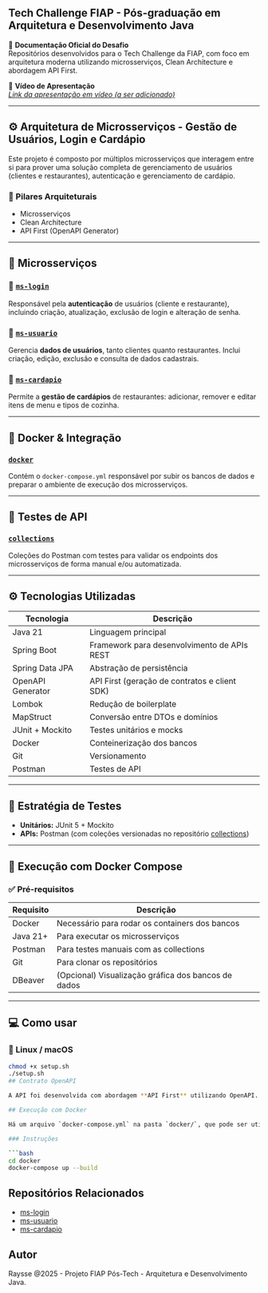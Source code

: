 
## Tech Challenge FIAP - Pós-graduação em Arquitetura e Desenvolvimento Java

📄 **Documentação Oficial do Desafio**  
Repositórios desenvolvidos para o Tech Challenge da FIAP, com foco em arquitetura moderna utilizando microsserviços, Clean Architecture e abordagem API First.

🎥 **Vídeo de Apresentação**  
_[Link da apresentação em vídeo (a ser adicionado)](https://youtu.be/dtWbzXhYaAU)_

---

## ⚙️ Arquitetura de Microsserviços - Gestão de Usuários, Login e Cardápio

Este projeto é composto por múltiplos microsserviços que interagem entre si para prover uma solução completa de gerenciamento de usuários (clientes e restaurantes), autenticação e gerenciamento de cardápio.

### 🔧 Pilares Arquiteturais

- Microsserviços
- Clean Architecture
- API First (OpenAPI Generator)

---

## 🧩 Microsserviços

### 🔹 [`ms-login`](https://github.com/PosTech-Fiap-Arq-e-Dev-Java/ms-login)

Responsável pela **autenticação** de usuários (cliente e restaurante), incluindo criação, atualização, exclusão de login e alteração de senha.

### 🔹 [`ms-usuario`](https://github.com/PosTech-Fiap-Arq-e-Dev-Java/ms-usuario)

Gerencia **dados de usuários**, tanto clientes quanto restaurantes. Inclui criação, edição, exclusão e consulta de dados cadastrais.

### 🔹 [`ms-cardapio`](https://github.com/PosTech-Fiap-Arq-e-Dev-Java/ms-cardapio)

Permite a **gestão de cardápios** de restaurantes: adicionar, remover e editar itens de menu e tipos de cozinha.

---

## 🐳 Docker & Integração

### [`docker`](https://github.com/PosTech-Fiap-Arq-e-Dev-Java/docker)

Contém o `docker-compose.yml` responsável por subir os bancos de dados e preparar o ambiente de execução dos microsserviços.

---

## 🧪 Testes de API

### [`collections`](https://github.com/PosTech-Fiap-Arq-e-Dev-Java/collections)

Coleções do Postman com testes para validar os endpoints dos microsserviços de forma manual e/ou automatizada.

---

## ⚙️ Tecnologias Utilizadas

| Tecnologia           | Descrição                                      |
|----------------------|-----------------------------------------------|
| Java 21              | Linguagem principal                            |
| Spring Boot          | Framework para desenvolvimento de APIs REST   |
| Spring Data JPA      | Abstração de persistência                      |
| OpenAPI Generator    | API First (geração de contratos e client SDK) |
| Lombok               | Redução de boilerplate                        |
| MapStruct            | Conversão entre DTOs e domínios               |
| JUnit + Mockito      | Testes unitários e mocks                      |
| Docker               | Conteinerização dos bancos                    |
| Git                  | Versionamento                                 |
| Postman              | Testes de API                                 |

---

## 🧪 Estratégia de Testes

- **Unitários:** JUnit 5 + Mockito
- **APIs:** Postman (com coleções versionadas no repositório [collections](https://github.com/PosTech-Fiap-Arq-e-Dev-Java/collections))

---


## 🐳 Execução com Docker Compose

### ✅ Pré-requisitos

| Requisito   | Descrição                                                                 |
|-------------|---------------------------------------------------------------------------|
| Docker      | Necessário para rodar os containers dos bancos                           |
| Java 21+    | Para executar os microsserviços                                           |
| Postman     | Para testes manuais com as collections                                    |
| Git         | Para clonar os repositórios                                               |
| DBeaver     | (Opcional) Visualização gráfica dos bancos de dados                      |

---

## 💻 Como usar

### 🐧 Linux / macOS

```bash
chmod +x setup.sh
./setup.sh
## Contrato OpenAPI

A API foi desenvolvida com abordagem **API First** utilizando OpenAPI. O contrato está disponível no repositório.

## Execução com Docker

Há um arquivo `docker-compose.yml` na pasta `docker/`, que pode ser utilizado para subir o ambiente com MySQL e o microsserviço.

### Instruções

```bash
cd docker
docker-compose up --build
```

## Repositórios Relacionados

- [ms-login](https://github.com/PosTech-Fiap-Arq-e-Dev-Java/ms-login)
- [ms-usuario](https://github.com/PosTech-Fiap-Arq-e-Dev-Java/ms-usuario)
- [ms-cardapio](https://github.com/PosTech-Fiap-Arq-e-Dev-Java/ms-cardapio)

## Autor

Raysse @2025 - Projeto FIAP Pós-Tech - Arquitetura e Desenvolvimento Java.
